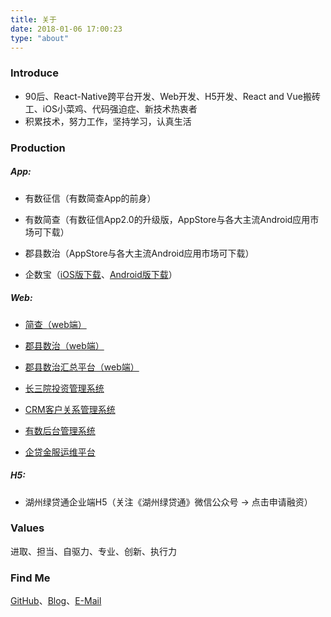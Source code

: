 ```yaml
---
title: 关于
date: 2018-01-06 17:00:23
type: "about"
---
```


### Introduce

- 90后、React-Native跨平台开发、Web开发、H5开发、React and Vue搬砖工、iOS小菜鸡、代码强迫症、新技术热衷者
- 积累技术，努力工作，坚持学习，认真生活

### Production

##### App:

- 有数征信（有数简查App的前身）

- 有数简查（有数征信App2.0的升级版，AppStore与各大主流Android应用市场可下载）

- 郡县数治（AppStore与各大主流Android应用市场可下载）

- 企数宝（[iOS版下载](https://www.pgyer.com/uuuZ)、[Android版下载](https://www.pgyer.com/ZAXO)）

##### Web:

- [简查（web端）](https://jc.yscredit.com/)

- [郡县数治（web端）](https://data-town.yscredit.com/index)

- [郡县数治汇总平台（web端）](http://manage-town.yscredit.com/platform/index)

- [长三院投资管理系统](http://www.thhzim.com/loginIndex)

- [CRM客户关系管理系统](http://crm.yscredit.com/login)

- [有数后台管理系统](http://jcadmin.yscredit.com/login)

- [企贷金服运维平台](http://ms1.qdjfcredit.cn/)

##### H5:

- 湖州绿贷通企业端H5（关注《湖州绿贷通》微信公众号 -> 点击申请融资）

### Values

进取、担当、自驱力、专业、创新、执行力

### Find Me

[GitHub](https://github.com/FengXianSen)、[Blog](https://fengxiansen.github.io/)、[E-Mail](https://fengxiansen333@gmail.com)
